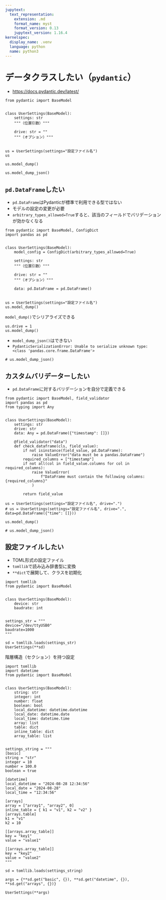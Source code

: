 ```yaml
---
jupytext:
  text_representation:
    extension: .md
    format_name: myst
    format_version: 0.13
    jupytext_version: 1.16.4
kernelspec:
  display_name: .venv
  language: python
  name: python3
---
```


# データクラスしたい（`pydantic`）

- https://docs.pydantic.dev/latest/

```{code-cell} ipython3
from pydantic import BaseModel


class UserSettings(BaseModel):
    settings: str
    """（位置引数）"""

    drive: str = ""
    """（オプション）"""


us = UserSettings(settings="設定ファイル名")
us
```

```{code-cell} ipython3
us.model_dump()
```

```{code-cell} ipython3
us.model_dump_json()
```

## ``pd.DataFrame``したい

- ``pd.DataFrame``はPydanticが標準で利用できる型ではない
- モデルの設定の変更が必要
- ``arbitrary_types_allowed=True``すると、該当のフィールドでバリデーションが効かなくなる

```{code-cell} ipython3
from pydantic import BaseModel, ConfigDict
import pandas as pd


class UserSettings(BaseModel):
    model_config = ConfigDict(arbitrary_types_allowed=True)

    settings: str
    """（位置引数）"""

    drive: str = ""
    """（オプション）"""

    data: pd.DataFrame = pd.DataFrame()


us = UserSettings(settings="設定ファイル名")
us.model_dump()
```

``model_dump()``でシリアライズできる

```{code-cell} ipython3
us.drive = 1
us.model_dump()
```

- ``model_dump_json()``はできない
- ``PydanticSerializationError: Unable to serialize unknown type: <class 'pandas.core.frame.DataFrame'>``

```{code-cell} ipython3
# us.model_dump_json()
```

## カスタムバリデーターしたい

- ``pd.DataFrame``に対するバリデーションを自分で定義できる

```{code-cell} ipython3
from pydantic import BaseModel, field_validator
import pandas as pd
from typing import Any


class UserSettings(BaseModel):
    settings: str
    drive: str
    data: Any = pd.DataFrame({"timestamp": []})

    @field_validator("data")
    def check_dataframe(cls, field_value):
        if not isinstance(field_value, pd.DataFrame):
            raise ValueError("data must be a pandas.DataFrame")
        required_columns = ["timestamp"]
        if not all(col in field_value.columns for col in required_columns):
            raise ValueError(
                f"DataFrame must contain the following columns: {required_columns}"
            )

        return field_value
```

```{code-cell} ipython3
us = UserSettings(settings="設定ファイル名", drive=".")
# us = UserSettings(settings="設定ファイル名", drive=".", data=pd.DataFrame({"time": []}))
```

```{code-cell} ipython3
us.model_dump()
```

```{code-cell} ipython3
# us.model_dump_json()
```

## 設定ファイルしたい

- TOML形式の設定ファイル
- ``tomllib``で読み込み辞書型に変換
- ``**dict``で展開して、クラスを初期化

```{code-cell} ipython3
import tomllib
from pydantic import BaseModel


class UserSettings(BaseModel):
    device: str
    baudrate: int


settings_str = """
device="/dev/ttyUSB0"
baudrate=1000
"""

sd = tomllib.loads(settings_str)
UserSettings(**sd)
```

階層構造（セクション）を持つ設定

```{code-cell} ipython3
import tomllib
import datetime
from pydantic import BaseModel


class UserSettings(BaseModel):
    string: str
    integer: int
    number: float
    boolean: bool
    local_datetime: datetime.datetime
    local_date: datetime.date
    local_time: datetime.time
    array: list
    table: dict
    inline_table: dict
    array_table: list


settings_string = """
[basic]
string = "str"
integer = 10
number = 100.0
boolean = true

[datetime]
local_datetime = "2024-08-28 12:34:56"
local_date = "2024-08-28"
local_time = "12:34:56"

[arrays]
array = ["array1", "array2", 0]
inline_table = { k1 = "v1", k2 = "v2" }
[arrays.table]
k1 = "v1"
k2 = 10

[[arrays.array_table]]
key = "key1"
value = "value1"

[[arrays.array_table]]
key = "key2"
value = "value2"
"""

sd = tomllib.loads(settings_string)

args = {**sd.get("basic", {}), **sd.get("datetime", {}), **sd.get("arrays", {})}

UserSettings(**args)
```

```{code-cell} ipython3

```

```{code-cell} ipython3

```

